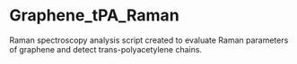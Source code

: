 # Graphene_tPA_Raman
Raman spectroscopy analysis script created to evaluate Raman parameters of graphene and detect trans-polyacetylene chains. 
